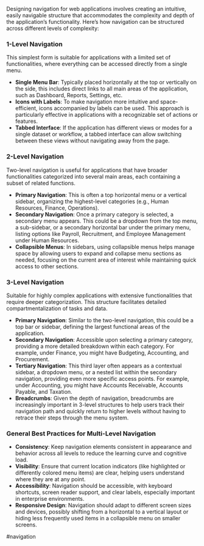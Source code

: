 Designing navigation for web applications involves creating an intuitive, easily navigable structure that accommodates the complexity and depth of the application’s functionality. Here’s how navigation can be structured across different levels of complexity:

### 1-Level Navigation

This simplest form is suitable for applications with a limited set of functionalities, where everything can be accessed directly from a single menu.

- **Single Menu Bar**: Typically placed horizontally at the top or vertically on the side, this includes direct links to all main areas of the application, such as Dashboard, Reports, Settings, etc.
- **Icons with Labels**: To make navigation more intuitive and space-efficient, icons accompanied by labels can be used. This approach is particularly effective in applications with a recognizable set of actions or features.
- **Tabbed Interface**: If the application has different views or modes for a single dataset or workflow, a tabbed interface can allow switching between these views without navigating away from the page.

### 2-Level Navigation

Two-level navigation is useful for applications that have broader functionalities categorized into several main areas, each containing a subset of related functions.

- **Primary Navigation**: This is often a top horizontal menu or a vertical sidebar, organizing the highest-level categories (e.g., Human Resources, Finance, Operations).
- **Secondary Navigation**: Once a primary category is selected, a secondary menu appears. This could be a dropdown from the top menu, a sub-sidebar, or a secondary horizontal bar under the primary menu, listing options like Payroll, Recruitment, and Employee Management under Human Resources.
- **Collapsible Menus**: In sidebars, using collapsible menus helps manage space by allowing users to expand and collapse menu sections as needed, focusing on the current area of interest while maintaining quick access to other sections.

### 3-Level Navigation

Suitable for highly complex applications with extensive functionalities that require deeper categorization. This structure facilitates detailed compartmentalization of tasks and data.

- **Primary Navigation**: Similar to the two-level navigation, this could be a top bar or sidebar, defining the largest functional areas of the application.
- **Secondary Navigation**: Accessible upon selecting a primary category, providing a more detailed breakdown within each category. For example, under Finance, you might have Budgeting, Accounting, and Procurement.
- **Tertiary Navigation**: This third layer often appears as a contextual sidebar, a dropdown menu, or a nested list within the secondary navigation, providing even more specific access points. For example, under Accounting, you might have Accounts Receivable, Accounts Payable, and Taxation.
- **Breadcrumbs**: Given the depth of navigation, breadcrumbs are increasingly important in 3-level structures to help users track their navigation path and quickly return to higher levels without having to retrace their steps through the menu system.

### General Best Practices for Multi-Level Navigation

- **Consistency**: Keep navigation elements consistent in appearance and behavior across all levels to reduce the learning curve and cognitive load.
- **Visibility**: Ensure that current location indicators (like highlighted or differently colored menu items) are clear, helping users understand where they are at any point.
- **Accessibility**: Navigation should be accessible, with keyboard shortcuts, screen reader support, and clear labels, especially important in enterprise environments.
- **Responsive Design**: Navigation should adapt to different screen sizes and devices, possibly shifting from a horizontal to a vertical layout or hiding less frequently used items in a collapsible menu on smaller screens.

<!-- Keywords -->
#navigation
<!-- /Keywords -->

